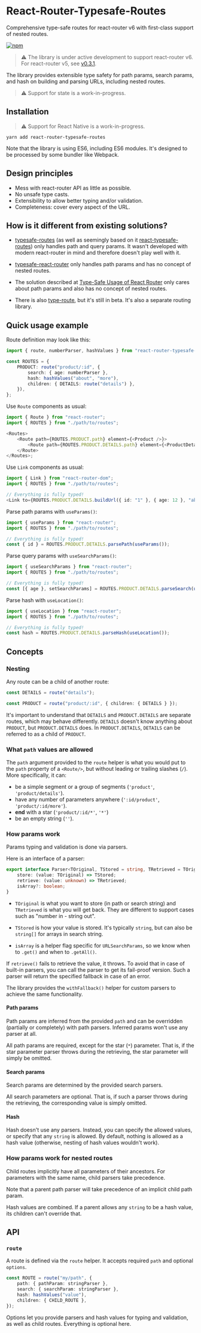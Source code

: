 # React-Router-Typesafe-Routes

Comprehensive type-safe routes for react-router v6 with first-class support of nested routes.

[![npm](https://img.shields.io/npm/v/react-router-typesafe-routes)](https://www.npmjs.com/package/react-router-typesafe-routes)

> ⚠ The library is under active development to support react-router v6. For react-router v5, see [v0.3.1](https://www.npmjs.com/package/react-router-typesafe-routes/v/0.3.1).

The library provides extensible type safety for path params, search params, and hash on building and parsing URLs, including nested routes.

> ⚠ Support for state is a work-in-progress.

## Installation

> ⚠ Support for React Native is a work-in-progress.

```
yarn add react-router-typesafe-routes
```

Note that the library is using ES6, including ES6 modules. It's designed to be processed by some bundler like Webpack.

## Design principles

-   Mess with react-router API as little as possible.
-   No unsafe type casts.
-   Extensibility to allow better typing and/or validation.
-   Completeness: cover every aspect of the URL.

## How is it different from existing solutions?

-   [typesafe-routes](https://www.npmjs.com/package/typesafe-routes) (as well as seemingly based on it [react-typesafe-routes](https://www.npmjs.com/package/react-typesafe-routes)) only handles path and query params. It wasn't developed with modern react-router in mind and therefore doesn't play well with it.

-   [typesafe-react-router](https://www.npmjs.com/package/typesafe-react-router) only handles path params and has no concept of nested routes.

-   The solution described at [Type-Safe Usage of React Router](https://dev.to/0916dhkim/type-safe-usage-of-react-router-5c44) only cares about path params and also has no concept of nested routes.

-   There is also [type-route](https://www.npmjs.com/package/type-route), but it's still in beta. It's also a separate routing library.

## Quick usage example

Route definition may look like this:

```typescript
import { route, numberParser, hashValues } from "react-router-typesafe-routes";

const ROUTES = {
    PRODUCT: route("product/:id", {
        search: { age: numberParser },
        hash: hashValues("about", "more"),
        children: { DETAILS: route("details") },
    }),
};
```

Use `Route` components as usual:

```typescript jsx
import { Route } from "react-router";
import { ROUTES } from "./path/to/routes";

<Routes>
    <Route path={ROUTES.PRODUCT.path} element={<Product />}>
        <Route path={ROUTES.PRODUCT.DETAILS.path} element={<ProductDetails />} />
    </Route>
</Routes>;
```

Use `Link` components as usual:

```typescript jsx
import { Link } from "react-router-dom";
import { ROUTES } from "./path/to/routes";

// Everything is fully typed!
<Link to={ROUTES.PRODUCT.DETAILS.buildUrl({ id: "1" }, { age: 12 }, "about")}>/product/1/details?age=12#about</Link>;
```

Parse path params with `useParams()`:

```typescript jsx
import { useParams } from "react-router";
import { ROUTES } from "./path/to/routes";

// Everything is fully typed!
const { id } = ROUTES.PRODUCT.DETAILS.parsePath(useParams());
```

Parse query params with `useSearchParams()`:

```typescript jsx
import { useSearchParams } from "react-router";
import { ROUTES } from "./path/to/routes";

// Everything is fully typed!
const [{ age }, setSearchParams] = ROUTES.PRODUCT.DETAILS.parseSearch(useSearchParams());
```

Parse hash with `useLocation()`:

```typescript jsx
import { useLocation } from "react-router";
import { ROUTES } from "./path/to/routes";

// Everything is fully typed!
const hash = ROUTES.PRODUCT.DETAILS.parseHash(useLocation());
```

## Concepts

### Nesting

Any route can be a child of another route:

```typescript
const DETAILS = route("details");

const PRODUCT = route("product/:id", { children: { DETAILS } });
```

It's important to understand that `DETAILS` and `PRODUCT.DETAILS` are separate routes, which may behave differently. `DETAILS` doesn't know anything about `PRODUCT`, but `PRODUCT.DETAILS` does. In `PRODUCT.DETAILS`, `DETAILS` can be referred to as a child of `PRODUCT`.

### What `path` values are allowed

The `path` argument provided to the `route` helper is what you would put to the `path` property of a `<Route/>`, but without leading or trailing slashes (`/`). More specifically, it can:

-   be a simple segment or a group of segments (`'product'`, `'product/details'`).
-   have any number of parameters anywhere (`':id/product'`, `'product/:id/more'`).
-   **end** with a star (`'product/:id/*'`, `'*'`)
-   be an empty string (`''`).

### How params work

Params typing and validation is done via parsers.

Here is an interface of a parser:

```typescript
export interface Parser<TOriginal, TStored = string, TRetrieved = TOriginal> {
    store: (value: TOriginal) => TStored;
    retrieve: (value: unknown) => TRetrieved;
    isArray?: boolean;
}
```

-   `TOriginal` is what you want to store (in path or search string) and `TRetrieved` is what you will get back. They are different to support cases such as "number in - string out".

-   `TStored` is how your value is stored. It's typically `string`, but can also be `string[]` for arrays in search string.

-   `isArray` is a helper flag specific for `URLSearchParams`, so we know when to `.get()` and when to `.getAll()`.

If `retrieve()` fails to retrieve the value, it throws. To avoid that in case of built-in parsers, you can call the parser to get its fail-proof version. Such a parser will return the specified fallback in case of an error.

The library provides the `withFallback()` helper for custom parsers to achieve the same functionality.

#### Path params

Path params are inferred from the provided `path` and can be overridden (partially or completely) with path parsers. Inferred params won't use any parser at all.

All path params are required, except for the star (`*`) parameter. That is, if the star parameter parser throws during the retrieving, the star parameter will simply be omitted.

#### Search params

Search params are determined by the provided search parsers.

All search parameters are optional. That is, if such a parser throws during the retrieving, the corresponding value is simply omitted.

#### Hash

Hash doesn't use any parsers. Instead, you can specify the allowed values, or specify that any `string` is allowed. By default, nothing is allowed as a hash value (otherwise, nesting of hash values wouldn't work).

### How params work for nested routes

Child routes implicitly have all parameters of their ancestors. For parameters with the same name, child parsers take precedence.

Note that a parent path parser will take precedence of an implicit child path param.

Hash values are combined. If a parent allows any `string` to be a hash value, its children can't override that.

## API

### `route`

A route is defined via the `route` helper. It accepts required `path` and optional `options`.

```typescript
const ROUTE = route("my/path", {
    path: { pathParam: stringParser },
    search: { searchParam: stringParser },
    hash: hashValues("value"),
    children: { CHILD_ROUTE },
});
```

Options let you provide parsers and hash values for typing and validation, as well as child routes. Everything is optional here.

